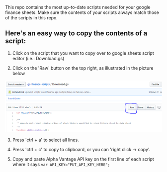 This repo contains the most up-to-date scripts needed for your google finance sheets. Make sure the contents of your scripts always match those of the scripts in this repo.

## Here's an easy way to copy the contents of a script:

1. Click on the script that you want to copy over to google sheets script editor (i.e.: Download.gs)

2. Click on the 'Raw' button on the top right, as illustrated in the picture below

![](raw_button.png)

3. Press 'ctrl + a' to select all lines.

4. Press 'ctrl + c' to copy to clipboard, or you can 'right click -> copy'.

5. Copy and paste Alpha Vantage API key on the first line of each script where it says `var API_KEY="PUT_API_KEY_HERE";`